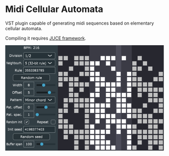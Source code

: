 # Midi Cellular Automata

VST plugin capable of generating midi sequences based on elementary cellular automata.

Compiling it requires [JUCE framework](https://juce.com).

![Screenshot](screenshot.png)
